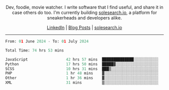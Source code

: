 <p align="center">Dev, foodie, movie watcher. I write software that I find useful, and share it in case others do too. I'm currently building <a href="https://solesearch.io">solesearch.io</a>, a platform for sneakerheads and developers alike.</p>
<p align="center">
  <a href="https://www.linkedin.com/in/peter-rauscher">LinkedIn</a>
  |
  <a href="https://dev.to/peterrauscher">Blog Posts</a>
  |
  <a href="https://solesearch.io">solesearch.io</a>
</p>
<hr/>
<!--START_SECTION:waka-->

```python
From: 01 June 2024 - To: 01 July 2024

Total Time: 74 hrs 53 mins

JavaScript                 42 hrs 57 mins  ██████████████░░░░░░░░░░░   56.15 %
Python                     17 hrs 50 mins  █████▓░░░░░░░░░░░░░░░░░░░   23.33 %
SCSS                       10 hrs 31 mins  ███▒░░░░░░░░░░░░░░░░░░░░░   13.75 %
PHP                        1 hr 48 mins    ▓░░░░░░░░░░░░░░░░░░░░░░░░   02.37 %
Other                      1 hr 36 mins    ▓░░░░░░░░░░░░░░░░░░░░░░░░   02.11 %
XML                        31 mins         ▒░░░░░░░░░░░░░░░░░░░░░░░░   00.68 %
```

<!--END_SECTION:waka-->
